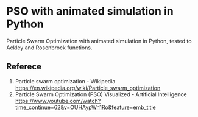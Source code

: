 # PSO with animated simulation in Python 
Particle Swarm Optimization with animated simulation in Python, tested to Ackley and Rosenbrock functions.


## Referece
1. Particle swarm optimization - Wikipedia
https://en.wikipedia.org/wiki/Particle_swarm_optimization
1. Particle Swarm Optimization (PSO) Visualized - Artificial Intelligence https://www.youtube.com/watch?time_continue=62&v=OUHAypWn1Ro&feature=emb_title
